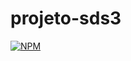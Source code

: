 # projeto-sds3
[![NPM](https://img.shields.io/npm/l/react)](https://github.com/Geraldo-git/projeto-sds3/blob/main/LICENSE)
